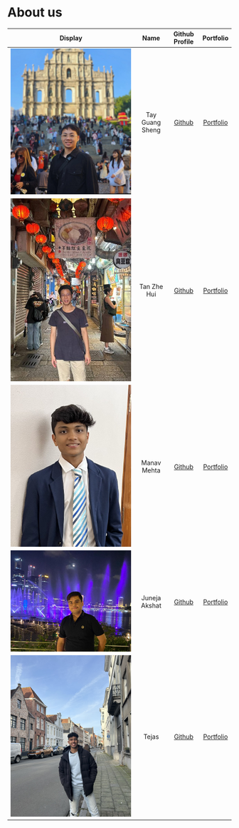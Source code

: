 # About us
| Display                                     |      Name       |               Github Profile               |             Portfolio              |
|---------------------------------------------|:---------------:|:------------------------------------------:|:----------------------------------:|
| ![](profiledisplay/TayGuangSheng_Display.jpg) | Tay Guang Sheng | [Github](https://github.com/TayGuangSheng) | [Portfolio](team/tayguangsheng.md) |
| ![](profiledisplay/TanZheHui_Display.jpg)   |   Tan Zhe Hui   |     [Github](https://github.com/ae-24)     |     [Portfolio](team/ae-24.md)     |
| ![](profiledisplay/MehtaManav_Display.jpg)  |   Manav Mehta   |   [Github](https://github.com/manavm12)    |   [Portfolio](team/manavm12.md)    |
| ![](profiledisplay/JunejaAkshat_Display.jpg) |  Juneja Akshat  |   [Github](https://github.com/juneja999)   |   [Portfolio](team/juneja999.md)   |
| ![](profiledisplay/Tejas_Display.jpeg)      |      Tejas      |  [Github](https://github.com/tejaskumar0)  |  [Portfolio](team/tejaskumar0.md)  |
